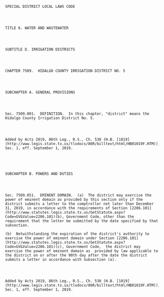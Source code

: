 ﻿
    
    
    	
    					
    
    
    SPECIAL DISTRICT LOCAL LAWS CODE
    
      
    
    
    TITLE 6. WATER AND WASTEWATER
    
      
    
    
    SUBTITLE D. IRRIGATION DISTRICTS
    
      
    
    
    CHAPTER 7509.  HIDALGO COUNTY IRRIGATION DISTRICT NO. 5
    
      
    
    
    SUBCHAPTER A. GENERAL PROVISIONS
    
      
    
    
    Sec. 7509.001.  DEFINITION.  In this chapter, "district" means the Hidalgo County Irrigation District No. 5.
    
    
    
    
    Added by Acts 2019, 86th Leg., R.S., Ch. 530 (H.B. [1019](http://www.legis.state.tx.us/tlodocs/86R/billtext/html/HB01019F.HTM)), Sec. 1, eff. September 1, 2019.
    
    
    
    
    
    SUBCHAPTER B. POWERS AND DUTIES
    
      
    
    
    Sec. 7509.051.  EMINENT DOMAIN.  (a)  The district may exercise the power of eminent domain as provided by this section only if the district submits a letter to the comptroller not later than December 31, 2019, in accordance with the requirements of Section [2206.101](http://www.statutes.legis.state.tx.us/GetStatute.aspx?Code=GV&Value=2206.101)(b), Government Code, other than the requirement that the letter be submitted by the date specified by that subsection.
    
    (b)  Notwithstanding the expiration of the district's authority to exercise the power of eminent domain under Section [2206.101](http://www.statutes.legis.state.tx.us/GetStatute.aspx?Code=GV&Value=2206.101)(c), Government Code,  the district may exercise the power of eminent domain as  provided by law applicable to the district on or after the 90th day after the date the district submits a letter in accordance with Subsection (a).
    
    
    
    
    Added by Acts 2019, 86th Leg., R.S., Ch. 530 (H.B. [1019](http://www.legis.state.tx.us/tlodocs/86R/billtext/html/HB01019F.HTM)), Sec. 1, eff. September 1, 2019.
    
    
    
    
    				
